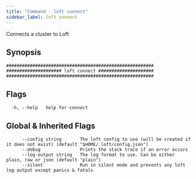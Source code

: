 ```yaml
---
title: "Command - loft connect"
sidebar_label: loft connect
---
```



Connects a cluster to Loft

## Synopsis

```
########################################################
##################### loft connect #####################
########################################################
```


## Flags

```
  -h, --help   help for connect
```


## Global & Inherited Flags

```
      --config string       The loft config to use (will be created if it does not exist) (default "$HOME/.loft/config.json")
      --debug               Prints the stack trace if an error occurs
      --log-output string   The log format to use. Can be either plain, raw or json (default "plain")
      --silent              Run in silent mode and prevents any loft log output except panics & fatals
```

